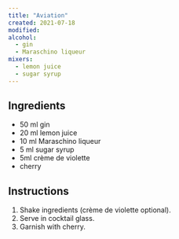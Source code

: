 ```yaml
---
title: "Aviation"
created: 2021-07-18
modified:
alcohol:
  - gin
  - Maraschino liqueur
mixers:
  - lemon juice
  - sugar syrup
---
```



## Ingredients

- 50 ml gin
- 20 ml lemon juice
- 10 ml Maraschino liqueur
- 5 ml sugar syrup
- 5ml crème de violette
- cherry

## Instructions

1. Shake ingredients (crème de violette optional).
2. Serve in cocktail glass.
3. Garnish with cherry.
